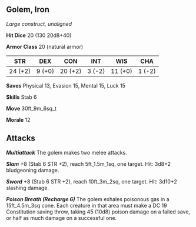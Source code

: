 ## Golem, Iron

*Large construct, unaligned*

**Hit Dice** 20 (130 20d8+40)

**Armor Class** 20 (natural armor)

| STR     | DEX     | CON     | INT     | WIS     | CHA     |
|---------|---------|---------|---------|---------|---------|
| 24 (+2) |  9 (+0) | 20 (+2) |  3 (-2) | 11 (+0) |  1 (-2) |

**Saves** Physical 13, Evasion 15, Mental 15, Luck 15

**Skills** Stab 6

**Move** 30ft\_9m\_6sq\_t

**Morale** 12

## Attacks

***Multiattack*** The golem makes two melee attacks.

***Slam*** +8 (Stab 6 STR +2), reach 5ft\_1.5m\_1sq, one target. Hit: 3d8+2 bludgeoning damage.

***Sword*** +8 (Stab 6 STR +2), reach 10ft\_3m\_2sq, one target. Hit: 3d10+2 slashing damage.

***Poison Breath (Recharge 6)*** The golem exhales poisonous gas in a 15ft\_4.5m\_3sq cone. Each creature in that area must make a DC 19 Constitution saving throw, taking 45 (10d8) poison damage on a failed save, or half as much damage on a successful one.

